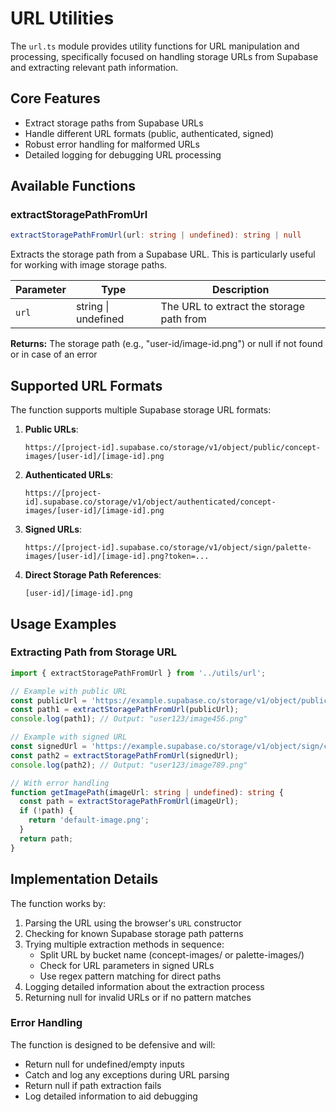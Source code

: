 # URL Utilities

The `url.ts` module provides utility functions for URL manipulation and processing, specifically focused on handling storage URLs from Supabase and extracting relevant path information.

## Core Features

- Extract storage paths from Supabase URLs
- Handle different URL formats (public, authenticated, signed)
- Robust error handling for malformed URLs
- Detailed logging for debugging URL processing

## Available Functions

### extractStoragePathFromUrl

```typescript
extractStoragePathFromUrl(url: string | undefined): string | null
```

Extracts the storage path from a Supabase URL. This is particularly useful for working with image storage paths.

| Parameter | Type | Description |
|-----------|------|-------------|
| `url` | string \| undefined | The URL to extract the storage path from |

**Returns:** The storage path (e.g., "user-id/image-id.png") or null if not found or in case of an error

## Supported URL Formats

The function supports multiple Supabase storage URL formats:

1. **Public URLs**:
   ```
   https://[project-id].supabase.co/storage/v1/object/public/concept-images/[user-id]/[image-id].png
   ```

2. **Authenticated URLs**:
   ```
   https://[project-id].supabase.co/storage/v1/object/authenticated/concept-images/[user-id]/[image-id].png
   ```

3. **Signed URLs**:
   ```
   https://[project-id].supabase.co/storage/v1/object/sign/palette-images/[user-id]/[image-id].png?token=...
   ```

4. **Direct Storage Path References**:
   ```
   [user-id]/[image-id].png
   ```

## Usage Examples

### Extracting Path from Storage URL

```typescript
import { extractStoragePathFromUrl } from '../utils/url';

// Example with public URL
const publicUrl = 'https://example.supabase.co/storage/v1/object/public/concept-images/user123/image456.png';
const path1 = extractStoragePathFromUrl(publicUrl);
console.log(path1); // Output: "user123/image456.png"

// Example with signed URL
const signedUrl = 'https://example.supabase.co/storage/v1/object/sign/concept-images?token=abc&url=concept-images/user123/image789.png';
const path2 = extractStoragePathFromUrl(signedUrl);
console.log(path2); // Output: "user123/image789.png"

// With error handling
function getImagePath(imageUrl: string | undefined): string {
  const path = extractStoragePathFromUrl(imageUrl);
  if (!path) {
    return 'default-image.png';
  }
  return path;
}
```

## Implementation Details

The function works by:

1. Parsing the URL using the browser's `URL` constructor
2. Checking for known Supabase storage path patterns
3. Trying multiple extraction methods in sequence:
   - Split URL by bucket name (concept-images/ or palette-images/)
   - Check for URL parameters in signed URLs
   - Use regex pattern matching for direct paths
4. Logging detailed information about the extraction process
5. Returning null for invalid URLs or if no pattern matches

### Error Handling

The function is designed to be defensive and will:
- Return null for undefined/empty inputs
- Catch and log any exceptions during URL parsing
- Return null if path extraction fails
- Log detailed information to aid debugging 
